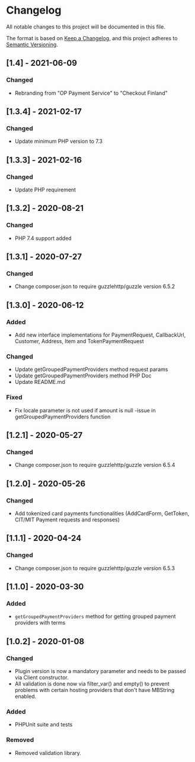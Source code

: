 # Changelog
All notable changes to this project will be documented in this file.

The format is based on [Keep a Changelog](https://keepachangelog.com/en/1.0.0/),
and this project adheres to [Semantic Versioning](https://semver.org/spec/v2.0.0.html).

## [1.4] - 2021-06-09

### Changed

- Rebranding from "OP Payment Service" to "Checkout Finland" 

## [1.3.4] - 2021-02-17

### Changed

- Update minimum PHP version to 7.3 

## [1.3.3] - 2021-02-16

### Changed

- Update PHP requirement

## [1.3.2] - 2020-08-21

### Changed

- PHP 7.4 support added

## [1.3.1] - 2020-07-27

### Changed

- Change composer.json to require guzzlehttp/guzzle version 6.5.2

## [1.3.0] - 2020-06-12

### Added

- Add new interface implementations for PaymentRequest, CallbackUrl, Customer, Address, Item and TokenPaymentRequest

### Changed

- Update getGroupedPaymentProviders method request params
- Update getGroupedPaymentProviders method PHP Doc
- Update README.md

### Fixed

- Fix locale parameter is not used if amount is null -issue in getGroupedPaymentProviders function

## [1.2.1] - 2020-05-27

### Changed

- Change composer.json to require guzzlehttp/guzzle version 6.5.4

## [1.2.0] - 2020-05-26

### Changed

- Add tokenized card payments functionalities (AddCardForm, GetToken, CIT/MIT Payment requests and responses)

## [1.1.1] - 2020-04-24

### Changed

- Change composer.json to require guzzlehttp/guzzle version 6.5.3

## [1.1.0] - 2020-03-30

### Added
- `getGroupedPaymentProviders` method for getting grouped payment providers with terms

## [1.0.2] - 2020-01-08

### Changed
- Plugin version is now a mandatory parameter and needs to be passed via Client constructor.
- All validation is done now via filter_var() and empty() to prevent problems with certain hosting providers that don't have MBString enabled.

### Added
- PHPUnit suite and tests

### Removed
- Removed validation library.


